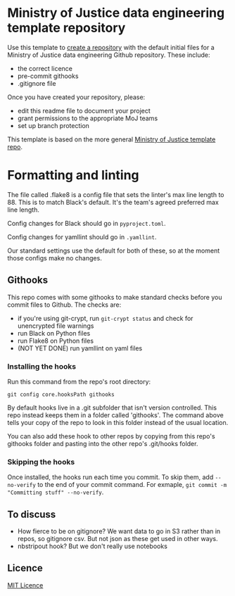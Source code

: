 # Ministry of Justice data engineering template repository

Use this template to [create a repository](https://github.com/moj-analytical-services/data-engineering-template/generate) with the default initial files for a Ministry of Justice data engineering Github repository. These include:

* the correct licence
* pre-commit githooks
* .gitignore file

Once you have created your repository, please:

* edit this readme file to document your project
* grant permissions to the appropriate MoJ teams
* set up branch protection

This template is based on the more general [Ministry of Justice template repo](https://github.com/ministryofjustice/template-repository). 

# Formatting and linting
The file called .flake8 is a config file that sets the linter's max line length to 88. This is to match Black's default. It's the team's agreed preferred max line length. 

Config changes for Black should go in `pyproject.toml`.

Config changes for yamllint should go in `.yamllint`.

Our standard settings use the default for both of these, so at the moment those configs make no changes.  

## Githooks
This repo comes with some githooks to make standard checks before you commit files to Github. The checks are: 
- if you're using git-crypt, run `git-crypt status` and check for unencrypted file warnings 
- run Black on Python files
- run Flake8 on Python files
- (NOT YET DONE) run yamllint on yaml files

### Installing the hooks
Run this command from the repo's root directory: 

`git config core.hooksPath githooks`

By default hooks live in a .git subfolder that isn't version controlled. This repo instead keeps them in a folder called 'githooks'. The command above tells your copy of the repo to look in this folder instead of the usual location. 

You can also add these hook to other repos by copying from this repo's githooks folder and pasting into the other repo's .git/hooks folder.

### Skipping the hooks
Once installed, the hooks run each time you commit. To skip them, add `--no-verify` to the end of your commit command. For exmaple, `git commit -m "Committing stuff" --no-verify`.


## To discuss
- How fierce to be on gitignore? We want data to go in S3 rather than in repos, so gitignore csv. But not json as these get used in other ways. 
- nbstripout hook? But we don't really use notebooks

## Licence
[MIT Licence](LICENCE.md)
